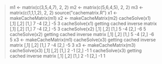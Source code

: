 > m1 <- matrix(c(3,5,4,7), 2, 2)
> m2 <- matrix(c(5,6,4,5), 2, 2)
> m3 <- matrix(c(1,1,1,2), 2, 2)
> source("cachematrix.R")
> x1 <- makeCacheMatrix(m1)
> x2 <- makeCacheMatrix(m2)
> cacheSolve(x1)
     [,1] [,2]
[1,]    7   -4
[2,]   -5    3
> cacheSolve(x1)
getting cached inverse matrix
     [,1] [,2]
[1,]    7   -4
[2,]   -5    3
> cacheSolve(x2)
     [,1] [,2]
[1,]    5   -4
[2,]   -6    5
> cacheSolve(x2)
getting cached inverse matrix
     [,1] [,2]
[1,]    5   -4
[2,]   -6    5
> x3 <- makeCacheMatrix(m1)
> cacheSolve(x3)
getting cached inverse matrix
     [,1] [,2]
[1,]    7   -4
[2,]   -5    3
> x3 <- makeCacheMatrix(m3)
> cacheSolve(x3)
     [,1] [,2]
[1,]    2   -1
[2,]   -1    1
> cacheSolve(x3)
getting cached inverse matrix
     [,1] [,2]
[1,]    2   -1
[2,]   -1    1
